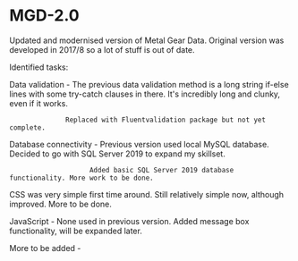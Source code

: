 # MGD-2.0
Updated and modernised version of Metal Gear Data. Original version was developed in 2017/8 so a lot of stuff is out of date.

Identified tasks:

Data validation - The previous data validation method is a long string if-else lines with some try-catch clauses in there.
                  It's incredibly long and clunky, even if it works.
                  
                  Replaced with Fluentvalidation package but not yet complete.

Database connectivity - Previous version used local MySQL database. Decided to go with SQL Server 2019 to expand my skillset.
     
                        Added basic SQL Server 2019 database functionality. More work to be done.
                        
CSS was very simple first time around. Still relatively simple now, although improved. More to be done.

JavaScript - None used in previous version. Added message box functionality, will be expanded later.

More to be added -                        
